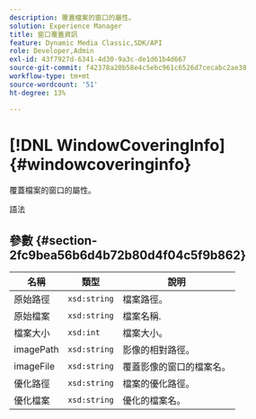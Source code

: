 ```yaml
---
description: 覆蓋檔案的窗口的屬性。
solution: Experience Manager
title: 窗口覆蓋資訊
feature: Dynamic Media Classic,SDK/API
role: Developer,Admin
exl-id: 43f7927d-6341-4d30-9a3c-de1d61b4d667
source-git-commit: f42378a20b58e4c5ebc961c6526d7cecabc2ae38
workflow-type: tm+mt
source-wordcount: '51'
ht-degree: 13%

---
```


# [!DNL WindowCoveringInfo]{#windowcoveringinfo}

覆蓋檔案的窗口的屬性。

語法

## 參數 {#section-2fc9bea56b6d4b72b80d4f04c5f9b862}

| 名稱 | 類型 | 說明 |
|---|---|---|
| 原始路徑 | `xsd:string` | 檔案路徑。 |
| 原始檔案 | `xsd:string` | 檔案名稱. |
| 檔案大小 | `xsd:int` | 檔案大小。 |
| imagePath | `xsd:string` | 影像的相對路徑。 |
| imageFile | `xsd:string` | 覆蓋影像的窗口的檔案名。 |
| 優化路徑 | `xsd:string` | 檔案的優化路徑。 |
| 優化檔案 | `xsd:string` | 優化的檔案名。 |
